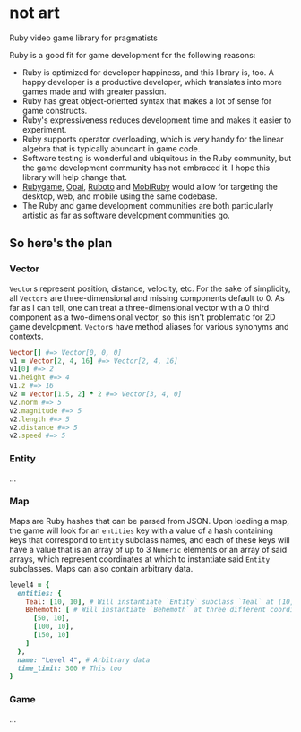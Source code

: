 not art
=======
Ruby video game library for pragmatists

Ruby is a good fit for game development for the following reasons:
* Ruby is optimized for developer happiness, and this library is, too. A happy developer is a productive developer, which translates into more games made and with greater passion.
* Ruby has great object-oriented syntax that makes a lot of sense for game constructs.
* Ruby's expressiveness reduces development time and makes it easier to experiment.
* Ruby supports operator overloading, which is very handy for the linear algebra that is typically abundant in game code.
* Software testing is wonderful and ubiquitous in the Ruby community, but the game development community has not embraced it. I hope this library will help change that.
* [Rubygame](https://github.com/rubygame/rubygame/), [Opal](https://github.com/opal/opal), [Ruboto](https://github.com/ruboto/ruboto) and [MobiRuby](https://github.com/mobiruby/mobiruby-ios) would allow for targeting the desktop, web, and mobile using the same codebase.
* The Ruby and game development communities are both particularly artistic as far as software development communities go.

So here's the plan
------------------

### Vector
`Vector`s represent position, distance, velocity, etc. For the sake of simplicity, all `Vector`s are three-dimensional and missing components default to 0. As far as I can tell, one can treat a three-dimensional vector with a 0 third component as a two-dimensional vector, so this isn't problematic for 2D game development. `Vector`s have method aliases for various synonyms and contexts.

```ruby
Vector[] #=> Vector[0, 0, 0]
v1 = Vector[2, 4, 16] #=> Vector[2, 4, 16]
v1[0] #=> 2
v1.height #=> 4
v1.z #=> 16
v2 = Vector[1.5, 2] * 2 #=> Vector[3, 4, 0]
v2.norm #=> 5
v2.magnitude #=> 5
v2.length #=> 5
v2.distance #=> 5
v2.speed #=> 5
```

### Entity
...

### Map
Maps are Ruby hashes that can be parsed from JSON. Upon loading a map, the game will look for an `entities` key with a value of a hash containing keys that correspond to `Entity` subclass names, and each of these keys will have a value that is an array of up to 3 `Numeric` elements or an array of said arrays, which represent coordinates at which to instantiate said `Entity` subclasses. Maps can also contain arbitrary data.

```ruby
level4 = {
  entities: {
    Teal: [10, 10], # Will instantiate `Entity` subclass `Teal` at (10, 10, 0)
    Behemoth: [ # Will instantiate `Behemoth` at three different coordinates
      [50, 10],
      [100, 10],
      [150, 10]
    ]
  },
  name: "Level 4", # Arbitrary data
  time_limit: 300 # This too
}
```

### Game
...
